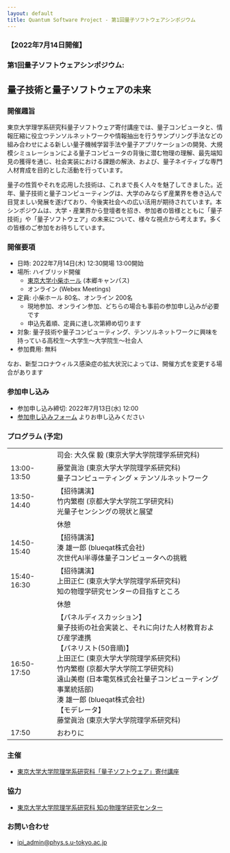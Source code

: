 ```yaml
---
layout: default
title: Quantum Software Project - 第1回量子ソフトウェアシンポジウム
---
```


### 【2022年7月14日開催】
### 第1回量子ソフトウェアシンポジウム:
## 量子技術と量子ソフトウェアの未来

### 開催趣旨

東京大学理学系研究科量子ソフトウェア寄付講座では、量子コンピュータと、情報圧縮に役立つテンソルネットワークや情報抽出を行うサンプリング手法などの組み合わせによる新しい量子機械学習手法や量子アプリケーションの開発、大規模シミュレーションによる量子コンピュータの背後に潜む物理の理解、最先端知見の獲得を通じ、社会実装における課題の解決、および、量子ネイティブな専門人材育成を目的とした活動を行っています。

量子の性質やそれを応用した技術は、これまで長く人々を魅了してきました。近年、量子技術と量子コンピューティングは、大学のみならず産業界を巻き込んで目覚ましい発展を遂げており、今後実社会への広い活用が期待されています。本シンポジウムは、大学・産業界から登壇者を招き、参加者の皆様とともに「量子技術」や「量子ソフトウェア」の未来について、様々な視点から考えます。多くの皆様のご参加をお待ちしています。

### 開催要項

* 日時: 2022年7月14日(木) 12:30開場 13:00開始
* 場所: ハイブリッド開催
   *   [東京大学小柴ホール](https://www.u-tokyo.ac.jp/campusmap/cam01_00_25_j.html) (本郷キャンパス)
   *   オンライン (Webex Meetings)
* 定員: 小柴ホール 80名、オンライン 200名
    * 現地参加、オンライン参加、どちらの場合も事前の参加申し込みが必要です
    * 申込先着順、定員に達し次第締め切ります
* 対象: 量子技術や量子コンピューティング、テンソルネットワークに興味を持っている高校生〜大学生〜大学院生〜社会人
* 参加費用: 無料

なお、新型コロナウィルス感染症の拡大状況によっては、開催方式を変更する場合があります

### 参加申し込み

* 参加申し込み締切: 2022年7月13日(水) 12:00
* [参加申し込みフォーム](https://forms.gle/PeW6DG6HK791SnEB6) よりお申し込みください

### プログラム (予定)

<table>
<tr><td></td><td>司会: 大久保 毅 (東京大学大学院理学系研究科)</td></tr>
<tr><td>13:00-13:50</td><td>藤堂眞治 (東京大学大学院理学系研究科)<br/>量子コンピューティング × テンソルネットワーク</td></tr>
<tr><td>13:50-14:40</td><td>【招待講演】<br/>竹内繁樹 (京都大学大学院工学研究科)<br/> 光量子センシングの現状と展望</td></tr>
<tr><td></td><td>休憩</td></tr>
<tr><td>14:50-15:40</td><td>【招待講演】<br/>湊 雄一郎 (blueqat株式会社)<br/>次世代AI半導体量子コンピュータへの挑戦</td></tr>
<tr><td>15:40-16:30</td><td>【招待講演】<br/>上田正仁 (東京大学大学院理学系研究科)<br/>知の物理学研究センターの目指すところ</td></tr>
<tr><td></td><td>休憩</td></tr>
<tr><td>16:50-17:50</td><td>【パネルディスカッション】<br/>
量子技術の社会実装と、それに向けた人材教育および産学連携<br/>【パネリスト(50音順)】<br/>
上田正仁 (東京大学大学院理学系研究科)<br/>
竹内繁樹 (京都大学大学院工学研究科)<br/>
遠山美樹 (日本電気株式会社量子コンピューティング事業統括部)<br/>湊 雄一郎 (blueqat株式会社)<br/>
【モデレータ】<br/>
藤堂眞治 (東京大学大学院理学系研究科)</td></tr>
<tr><td>17:50</td><td>おわりに</td></tr>
</table>

### 主催

* [東京大学大学院理学系研究科「量子ソフトウェア」寄付講座](https://qsw.phys.s.u-tokyo.ac.jp)

### 協力

* [東京大学大学院理学系研究科 知の物理学研究センター](https://www.phys.s.u-tokyo.ac.jp/lp/ipi/)

### お問い合わせ

* [ipi_admin@phys.s.u-tokyo.ac.jp](mailto:ipi_admin@phys.s.u-tokyo.ac.jp)
